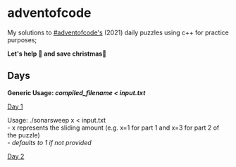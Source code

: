 # adventofcode
My solutions to [#adventofcode's](https://adventofcode.com) (2021) daily puzzles using c++ for practice purposes;

**Let's help 🎅 and save christmas🎄**


## Days

**Generic Usage: *compiled_filename < input.txt***

[Day 1](https://github.com/motschel123/adventofcode/tree/main/src/day1)

Usage:  ./sonarsweep x < input.txt   
        - x represents the sliding amount (e.g. x=1 for part 1 and x=3 for part 2 of the puzzle)  
        - *defaults to 1 if not provided*
      

[Day 2](https://github.com/motschel123/adventofcode/tree/main/src/day2)
